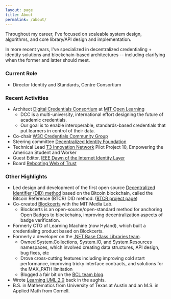```yaml
---
layout: page
title: About
permalink: /about/
---
```


Throughout my career, I've focused on scaleable system design, algorithms, and core library/API design and implementation. 

In more recent years, I've specialized in decentralized credentialing + identity solutions and blockchain-based architectures -- including clarifying when the former and latter should meet.

### Current Role
- Director Identity and Standards, Centre Consortium


### Recent Activities
- Architect [Digital Credentials Consortium](https://digitalcredentials.mit.edu/) at [MIT Open Learning](https://openlearning.mit.edu/)
	- DCC is a multi-university, international effort designing the future of academic credentials. 
	- Our goal is to enable interoperable, standards-based credentials that put learners in control of their data.
- Co-chair [W3C Credentials Community Group](https://www.w3.org/community/credentials/)
- Steering committee [Decentralized Identity Foundation](https://identity.foundation/)
- Technical Lead [T3 Innovation Network](https://www.uschamberfoundation.org/t3-innovation) Pilot Project 10, Empowering the American Student and Worker
- Guest Editor, [IEEE Dawn of the Internet Identity Layer](https://www.comsoc.org/publications/magazines/ieee-communications-standards-magazine/cfp/dawn-internet-identity-layer-and)
- Board [Rebooting Web of Trust](https://www.weboftrust.info/)

### Other Highlights

- Led design and development of the first open source [Decentralized Identifier (DID) method](https://www.w3.org/TR/did-core/) based on the Bitcoin blockchain, called the Bitcoin Reference (BTCR) DID method. ([BTCR project page](https://www.okimsrazor.com/project/btcr-project/))
- Co-created [Blockcerts](https://www.blockcerts.org/) with the MIT Media Lab. 
	- Blockcerts is an open-source/open-standard method for anchoring Open Badges to blockchains, improving decentralization aspects of badge verification.
- Formerly CTO of Learning Machine (now Hyland), which built a credentialing product based on Blockcerts.
- Formerly a developer on the [.NET Base Class Libraries team](https://docs.microsoft.com/en-us/dotnet/standard/framework-libraries#base-class-libraries). 
	- Owned System.Collections, System.IO, and System.Resources namespaces, which involved creating data structures, API design, bug fixes, etc
	- Drove cross-cutting features including improving cold start performance, improving tricky interface contracts, and solutions for the MAX_PATH limitation
	- Blogged a fair bit on the [BCL team blog](https://social.msdn.microsoft.com/search/en-US?rq=site%3Ablogs.msdn.microsoft.com%2Fbclteam&rn=bclteam&ral=1&query=kim%2Bhamilton&ac=4).
- Wrote [Learning UML 2.0](https://smile.amazon.com/Learning-UML-2-0-Pragmatic-Introduction-ebook/dp/B0028N4WII/ref=sr_1_2?dchild=1&keywords=learning+uml+2.0&qid=1614793107&sr=8-2) back in the aughts.
- B.S. in Mathematics from University of Texas at Austin and an M.S. in Applied Math from Cornell. 
